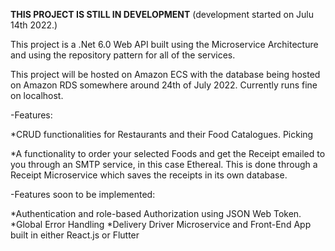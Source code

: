 ****THIS PROJECT IS STILL IN DEVELOPMENT**** 
(development started on Julu 14th 2022.)

This project is a .Net 6.0 Web API built using the Microservice Architecture and using the repository pattern for all of the services.

This project will be hosted on Amazon ECS with the database being hosted on Amazon RDS somewhere around 24th of July 2022. Currently runs fine on localhost.

-Features:

 *CRUD functionalities for Restaurants and their Food Catalogues.
  Picking

 *A functionality to order your selected Foods and get the Receipt   emailed to you through an SMTP service, in this case Ethereal.    This is done through a Receipt Microservice which saves the    receipts in its own database.

-Features soon to be implemented:

 *Authentication and role-based Authorization using JSON Web Token.
 *Global Error Handling
 *Delivery Driver Microservice and Front-End App built in either React.js or Flutter
